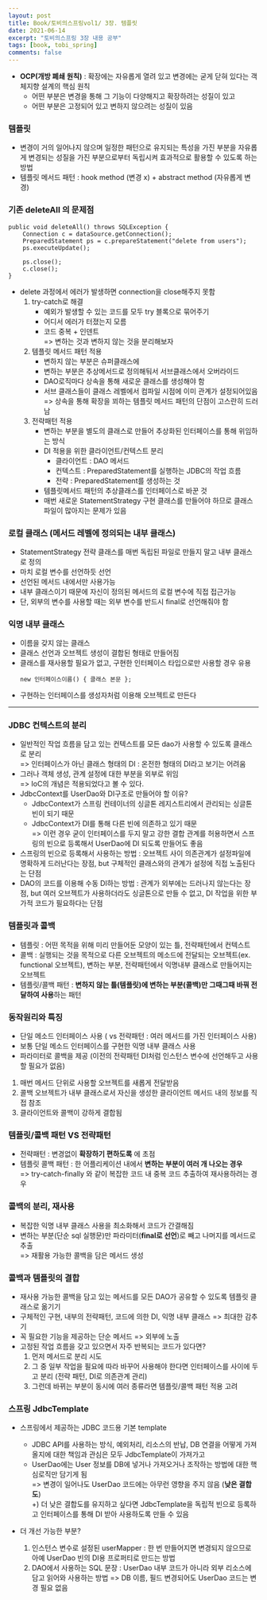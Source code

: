 ```yaml
---
layout: post
title: Book/토비의스프링vol1/ 3장. 템플릿
date: 2021-06-14
excerpt: "토비의스프링 3장 내용 공부"
tags: [book, tobi_spring]
comments: false
---
```


- **OCP(개방 폐쇄 원칙)** : 확장에는 자유롭게 열려 있고 변경에는 굳게 닫혀 있다는 객체지향 설계의 핵심 원칙
    - 어떤 부분은 변경을 통해 그 기능이 다양해지고 확장하려는 성질이 있고
    - 어떤 부분은 고정되어 있고 변하지 않으려는 성질이 있음

### 템플릿
- 변경이 거의 일어나지 않으며 일정한 패턴으로 유지되는 특성을 가진 부분을 자유롭게 변경되는 성질을 가진 부분으로부터 독립시켜 효과적으로 활용할 수 있도록 하는 방법
- 템플릿 메서드 패턴 : hook method (변경 x) + abstract method (자유롭게 변경)

### 기존 deleteAll 의 문제점
```
public void deleteAll() throws SQLException {
	Connection c = dataSource.getConnection();
	PreparedStatement ps = c.prepareStatement("delete from users");
	ps.executeUpdate();
	
	ps.close();
	c.close();
}
```
- delete 과정에서 에러가 발생하면 connection을 close해주지 못함
    1. try-catch로 해결
        - 예외가 발생할 수 있는 코드를 모두 try 블록으로 묶어주기
        - 어디서 에러가 터졌는지 모름
        - 코드 중복 + 인덴트  
          => 변하는 것과 변하지 않는 것을 분리해보자
    2. 템플릿 메서드 패턴 적용
        - 변하지 않는 부분은 슈퍼클래스에
        - 변하는 부분은 추상메서드로 정의해둬서 서브클래스에서 오버라이드
        - DAO로직마다 상속을 통해 새로운 클래스를 생성해야 함
        - 서브 클래스들이 클래스 레벨에서 컴파일 시점에 이미 관계가 설정되어있음  
          => 상속을 통해 확장을 꾀하는 템플릿 메서드 패턴의 단점이 고스란히 드러남
    3. 전략패턴 적용
        - 변하는 부분을 별도의 클래스로 만들어 추상화된 인터페이스를 통해 위임하는 방식
        - DI 적용을 위한 클라이언트/컨텍스트 분리
            - 클라이언트 : DAO 메서드
            - 컨텍스트 : PreparedStatement를 실행하는 JDBC의 작업 흐름
            - 전략 : PreparedStatement를 생성하는 것
        - 템플릿메서드 패턴의 추상클래스를 인터페이스로 바꾼 것
        - 매번 새로운 StatementStrategy 구현 클래스를 만들어야 하므로 클래스 파일이 많아지는 문제가 있음

### 로컬 클래스 (메서드 레벨에 정의되는 내부 클래스)
- StatementStrategy 전략 클래스를 매번 독립된 파일로 만들지 말고 내부 클래스로 정의
- 마치 로컬 변수를 선언하듯 선언
- 선언된 메서드 내에서만 사용가능
- 내부 클래스이기 때문에 자신이 정의된 메서드의 로컬 변수에 직접 접근가능
- 단, 외부의 변수를 사용할 때는 외부 변수를 반드시 final로 선언해줘야 함

### 익명 내부 클래스
- 이름을 갖지 않는 클래스
- 클래스 선언과 오브젝트 생성이 결합된 형태로 만들어짐
- 클래스를 재사용할 필요가 없고, 구현한 인터페이스 타입으로만 사용할 경우 유용
  ```
  new 인터페이스이름() { 클래스 본문 };
  ```
- 구현하는 인터페이스를 생성자처럼 이용해 오브젝트로 만든다

---

### JDBC 컨텍스트의 분리
- 일반적인 작업 흐름을 담고 있는 컨텍스트를 모든 dao가 사용할 수 있도록 클래스로 분리  
  => 인터페이스가 아닌 클래스 형태의 DI : 온전한 형태의 DI라고 보기는 어려움
- 그러나 객체 생성, 관계 설정에 대한 부분을 외부로 위임  
  => IoC의 개념은 적용되었다고 볼 수 있다.
- JdbcContext를 UserDao와 DI구조로 만들어야 할 이유?
    - JdbcContext가 스프링 컨테이너의 싱글톤 레지스트리에서 관리되는 싱글톤 빈이 되기 때문
    - JdbcContext가 DI를 통해 다른 빈에 의존하고 있기 때문  
      => 이런 경우 굳이 인터페이스를 두지 말고 강한 결합 관계를 허용하면서 스프링의 빈으로 등록해서 UserDao에 DI 되도록 만들어도 좋음
- 스프링의 빈으로 등록해서 사용하는 방법 : 오브젝트 사이 의존관계가 설정파일에 명확하게 드러난다는 장점, but 구체적인 클래스와의 관계가 설정에 직접 노출된다는 단점
- DAO의 코드를 이용해 수동 DI하는 방법 : 관계가 외부에는 드러나지 않는다는 장점, but 여러 오브젝트가 사용하더라도 싱글톤으로 만들 수 없고, DI 작업을 위한 부가적 코드가 필요하다는 단점

### 템플릿과 콜백
- 템플릿 : 어떤 목적을 위해 미리 만들어둔 모양이 있는 틀, 전략패턴에서 컨텍스트
- 콜백 : 실행되는 것을 목적으로 다른 오브젝트의 메소드에 전달되는 오브젝트(ex. functional 오브젝트), 변하는 부분, 전략패턴에서 익명내부 클래스로 만들어지는 오브젝트
- 템플릿/콜백 패턴 : **변하지 않는 틀(템플릿)에 변하는 부분(콜백)만 그때그때 바꿔 전달하여 사용**하는 패턴

### 동작원리와 특징
- 단일 메소드 인터페이스 사용 ( vs 전략패턴 : 여러 메서드를 가진 인터페이스 사용)
- 보통 단일 메소드 인터페이스를 구현한 익명 내부 클래스 사용
- 파라미터로 콜백을 제공 (이전의 전략패턴 DI처럼 인스턴스 변수에 선언해두고 사용할 필요가 없음)

1. 매번 메서드 단위로 사용할 오브젝트를 새롭게 전달받음
2. 콜백 오브젝트가 내부 클래스로서 자신을 생성한 클라이언트 메서드 내의 정보를 직접 참조
3. 클라이언트와 콜백이 강하게 결합됨

### 템플릿/콜백 패턴 VS 전략패턴
- 전략패턴 : 변경없이 **확장하기 편하도록** 에 초점
- 템플릿 콜백 패턴 : 한 어플리케이션 내에서 **변하는 부분이 여러 개 나오는 경우**  
  => try-catch-finally 와 같이 복잡한 코드 내 중복 코드 추출하여 재사용하려는 경우

### 콜백의 분리, 재사용
- 복잡한 익명 내부 클래스 사용을 최소화해서 코드가 간결해짐
- 변하는 부분(단순 sql 실행문)만 파라미터(**final로 선언**)로 빼고 나머지를 메서드로 추출  
  => 재활용 가능한 콜백을 담은 메서드 생성

### 콜백과 템플릿의 결합
- 재사용 가능한 콜백을 담고 있는 메서드를 모든 DAO가 공유할 수 있도록 템플릿 클래스로 옮기기
- 구체적인 구현, 내부의 전략패턴, 코드에 의한 DI, 익명 내부 클래스 => 최대한 감추기
- 꼭 필요한 기능을 제공하는 단순 메서드 => 외부에 노출
- 고정된 작업 흐름을 갖고 있으면서 자주 반복되는 코드가 있다면?
    1. 먼저 메서드로 분리 시도
    2. 그 중 일부 작업을 필요에 따라 바꾸어 사용해야 한다면 인터페이스를 사이에 두고 분리 (전략 패턴, DI로 의존관계 관리)
    3. 그런데 바뀌는 부분이 동시에 여러 종류라면 템플릿/콜백 패턴 적용 고려

### 스프링 JdbcTemplate
- 스프링에서 제공하는 JDBC 코드용 기본 template
    - JDBC API를 사용하는 방식, 예외처리, 리소스의 반납, DB 연결을 어떻게 가져올지에 대한 책임과 관심은 모두 JdbcTemplate이 가져가고
    - UserDao에는 User 정보를 DB에 넣거나 가져오거나 조작하는 방법에 대한 핵심로직만 담기게 됨  
      => 변경이 일어나도 UserDao 코드에는 아무런 영향을 주지 않음 (**낮은 결합도**)  
      +) 더 낮은 결합도를 유지하고 싶다면 JdbcTemplate을 독립적 빈으로 등록하고 인터페이스를 통해 DI 받아 사용하도록 만들 수 있음

- 더 개선 가능한 부분?
    1. 인스턴스 변수로 설정된 userMapper : 한 번 만들어지면 변경되지 않으므로 아예 UserDao 빈의 DI용 프로퍼티로 만드는 방법
    2. DAO에서 사용하는 SQL 문장 : UserDao 내부 코드가 아니라 외부 리소스에 담고 읽어와 사용하는 방법 => DB 이름, 필드 변경되어도 UserDao 코드는 변경 필요 없음
